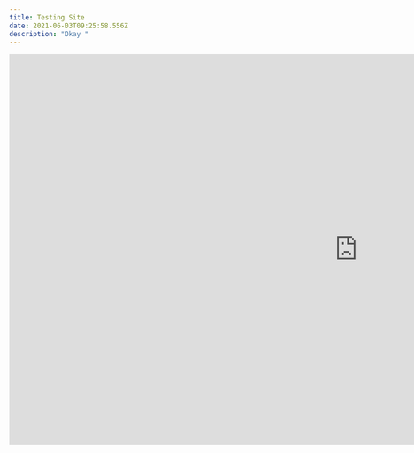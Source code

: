 ```yaml
---
title: Testing Site
date: 2021-06-03T09:25:58.556Z
description: "Okay "
---
```

<iframe width="1257" height="707" src="https://www.youtube.com/embed/c7vpcqA6SEQ" title="YouTube video player" frameborder="0" allow="accelerometer; autoplay; clipboard-write; encrypted-media; gyroscope; picture-in-picture" allowfullscreen></iframe>